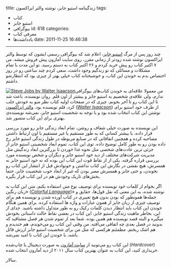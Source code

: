 title: زندگینامه استیو جابز، نوشته والتر ایزاکسون
tags:
  - کتاب
  - استیو جابز
  - بیوگرافی
id: 618
categories:
  - معرفی کتاب
  - یاد‌داشت‌ها
date: 2011-11-25 16:46:38
---

چند روز پس از مرگ [استیو جابز](http://en.wikipedia.org/wiki/Steve_Jobs)، اعلام شد که بیوگرافی رسمی ایشون که توسط والتر ایزاکسون نوشته شده زودتر از زمانی مقرر، روی سایت آمازون پیش فروش میشه. من ۷ اکتبر کتاب رو پیش خرید کردم و ۲۶ اکتبر کتاب به دستم رسید. تو این مدت با تمام مشکلات و مسائلی که تو زندگیم وجود داشت، سعی کردم چند ساعتی رو در روز اختصاص بدم به خوندن این کتاب، و خوشبختانه کتاب خیلی بهتر از چیزی بود که انتظارشو داشتم.

[![Steve Jobs by Walter Isaacson](http://sallar.me/wp-content/uploads/2011/11/Cover.jpg "Steve Jobs by Walter Isaacson")](http://www.amazon.com/Steve-Jobs-Walter-Isaacson/dp/1451648537)من معمولا علاقه‌ای به خوندن کتاب‌های بیوگرافی ندارم، ولی علاقه‌ی شخصیم به استیو جابز و بیشتر از اون قلم ِ روان نویسنده، باعث شد تا این کتاب رو تا آخر بخونم. چیزی که در صفحات اولیه کتاب نظر منو به خودش جلب کرد، قلم نویسنده بود. [والتر ایزاکسون](http://en.wikipedia.org/wiki/Walter_Isaacson) (_[Walter Isaacson](http://en.wikipedia.org/wiki/Walter_Isaacson)_) از طرف خود استیو برای نوشتن این کتاب انتخاب شده بود و با توجه به شخصیت استیو جابز، نمی‌شه نویسنده‌ی بهتری برای این کتاب متصور شد.

این نویسنده به صورت خیلی شفاف و روشن، تمام ابعاد زندگی جابز رو مورد بررسی قرار داده، با بیشتر کسانی که به طور مستقیم یا غیر مستقیم با اون ارتباط داشتن مصاحبه کرده و همچنین اتفاقاتی که در صنایع مربوطه در طول زندگی استیو جابز رخ داده بودن رو به طور کامل توضیح داده. توی این کتاب، تموم ابعاد شخصیتی استیو جابز از جزئی ترین عادت‌های شخصی مثل نحوه غذا خوردن تا بزرگترین ابعاد زندگیش مثل مدیریت شرکت‌های مختلف از دید خود استیو جابز و دیگران و شخص نویسنده مورد بررسی قراره گرفته. یکی از از نقاط قوت این کتاب این بوده که نه خود استیو جابز نه همسرش، هیچ نقشی در نگارش این کتاب نداشتن و خونوادش قبل از انتشار این کتاب رو نخوندن، و حتی جابز و همسرش مصر بودن که غیر از ابعاد خوب شخصیت جابز، حتما بخش‌های تاریک وجودش هم در این کتاب قرار بگیره.

اگر بخوام از کلمات خود نویسنده برای توصیف نوع متن استفاده بکنم، متن این کتاب به «زبان رنگین (_[Colorful Language](http://wiki.answers.com/Q/What_is_colorful_language)_)» نوشته شده، به این معنی که نقل قول‌ها، حقایق و جمله‌ها همونطور که بودن بدون هیچ تغییری در کتاب آورده شدن و نویسنده هم برای توصیف چیزی از زبان جابز از همون عبارات و واژه ها استفاده کرده. برای همین هنگام خوندن این کتاب باید انتظار دیدن کلمات رکیک رو به طور متداول داشته باشید. جدای از این، بخاطر ماهیت زندگی استیو جابز، این کتاب در بعضی نقاط حالت داستانی بخودش میگیره و البته قصد نویسنده هم همین بوده. شما بعد از تموم شدن هر فصل مشتاقید که بدونید در فصل بعدی چه اتفاقی می‌افته. من وقتی این کتاب رو می‌خوندم، هم خندیدم و هم اشک ریختم. مطمئنم هرکسی که مثل من برای شخصیت استیو جابز ارزش قائل باشه، با خوندن این کتاب نا امید نمی‌شه.

این کتاب رو می‌تونید از [سایت آمازون](http://www.amazon.com/Steve-Jobs-Walter-Isaacson/dp/1451648537) به صورت دیجیتال یا چاپ‌شده (_Hardcover_) خریداری کنید، این کتاب به عنوان بهترین کتاب سال ۲۰۱۱ از دید آمازون انتخاب شده.

سالار.